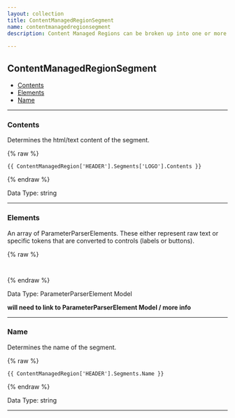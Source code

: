 ```yaml
---
layout: collection
title: ContentManagedRegionSegment
name: contentmanagedregionsegment
description: Content Managed Regions can be broken up into one or more parts or segments. Each segment will provide access to its Name and Html Content.
 
---
```


## ContentManagedRegionSegment

* [Contents](#contents)
* [Elements](#elements)
* [Name](#name)

---

<a name="contents"></a>
### Contents
Determines the html/text content of the segment.

{% raw %}
```liquid
{{ ContentManagedRegion['HEADER'].Segments['LOGO'].Contents }}

```
{% endraw %}

Data Type: string

---

<a name="elements"></a>
### Elements
An array of ParameterParserElements. These either represent raw text or specific tokens that are converted to controls (labels or buttons).

{% raw %}
```liquid


```
{% endraw %}

Data Type: ParameterParserElement Model

__will need to link to ParameterParserElement Model / more info__

---

<a name="name"></a>
### Name
Determines the name of the segment.

{% raw %}
```liquid
{{ ContentManagedRegion['HEADER'].Segments.Name }}

```
{% endraw %}

Data Type: string

---